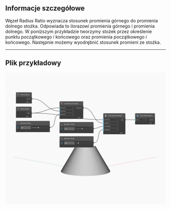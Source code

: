 ## Informacje szczegółowe
Węzeł Radius Ratio wyznacza stosunek promienia górnego do promienia dolnego stożka. Odpowiada to ilorazowi promienia górnego i promienia dolnego. W poniższym przykładzie tworzymy stożek przez określenie punktu początkowego i końcowego oraz promienia początkowego i końcowego. Następnie możemy wyodrębnić stosunek promieni ze stożka.
___
## Plik przykładowy

![RadiusRatio](./Autodesk.DesignScript.Geometry.Cone.RadiusRatio_img.jpg)

